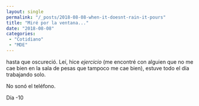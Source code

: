 ```yaml
---
layout: single
permalink: "/_posts/2018-08-08-when-it-doesnt-rain-it-pours"
title: "Miré por la ventana..."
date: "2018-08-08"
categories:
 - "Cotidiano"
 - "MDE"
---
```


hasta que oscureció. Leí, hice *ejercicio* (me encontré con alguien que no me cae bien en la sala de pesas que tampoco me cae bien), estuve todo el día trabajando solo.

No sonó el teléfono.  

Día -10
